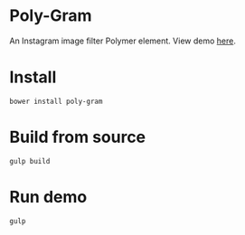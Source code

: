 # Poly-Gram

An Instagram image filter Polymer element. View demo 
[here](https://jontonsoup4.github.io/poly-gram/).

# Install

    bower install poly-gram

# Build from source

    gulp build
    
# Run demo

    gulp
